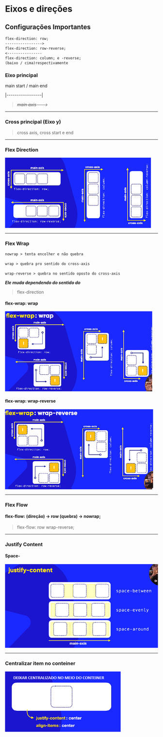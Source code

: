 # Eixos e direções

## **Configurações Importantes**

``` Flex Direction
flex-direction: row;
----------------->
flex-direction: row-reverse;
<----------------
flex-direction: column; e -reverse;
(baixo / cima)respectivamente
```
### Eixo principal

main start / main end

|------------------|
> _~~main axis~~--->_ 
---
### Cross principal (Eixo y)

>cross axis, cross start e end

---

### Flex Direction

![Imgur](img/flex%20direction.png)


---

### Flex Wrap

``` 
nowrap > tenta encolher e não quebra

wrap > quebra pro sentido do cross-axis

wrap-reverse > quebra no sentido oposto do cross-axis
```
__*Ele muda dependendo do sentido do*__
> flex-direction

#### flex-wrap: wrap
![flex wrap](img/flex-wrap.png) 

#### flex-wrap: wrap-reverse

![](img/flex-wrap-reverse.png)

---

### Flex Flow

#### flex-flow: (direção) -> row (quebra) -> nowrap;

>flex-flow: row wrap-reverse;

---

### Justify Content

#### Space-
![space](img/justify%20content.png)

---

### Centralizar item no conteiner

![centralizar](img/centralizar.png)
